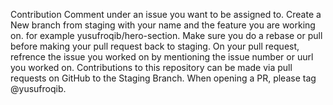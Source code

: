 Contribution
	Comment under an issue you want to be assigned to.
	Create a New branch from staging with your name and the feature you are working on. for example yusufroqib/hero-section.
	Make sure you do a rebase or pull before making your pull request back to staging.
	On your pull request, refrence the issue you worked on by mentioning the issue number or uurl you worked on.
	Contributions to this repository can be made via pull requests on GitHub to the Staging Branch. When opening a PR, please tag @yusufroqib.
